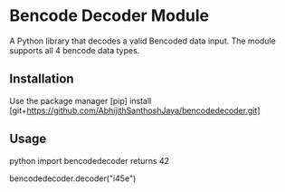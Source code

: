 # Bencode Decoder Module

A Python library that decodes a valid Bencoded data input. The module supports all 4 bencode data types.

## Installation

Use the package manager [pip] install [git+https://github.com/AbhijithSanthoshJaya/bencodedecoder.git]

## Usage

python
import bencodedecoder
returns 42

bencodedecoder.decoder("i45e")
